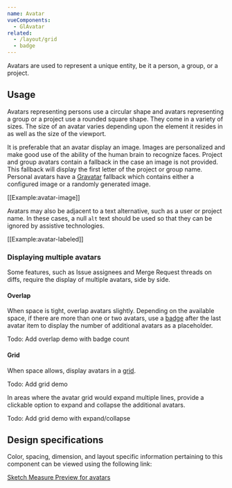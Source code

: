 ```yaml
---
name: Avatar
vueComponents:
  - GlAvatar
related:
  - /layout/grid
  - badge
---
```


Avatars are used to represent a unique entity, be it a person, a group, or a project.

## Usage

Avatars representing persons use a circular shape and avatars representing a group or a project use a rounded square shape. They come in a variety of sizes. The size of an avatar varies depending upon the element it resides in as well as the size of the viewport.

It is preferable that an avatar display an image. Images are personalized and make good use of the ability of the human brain to recognize faces. Project and group avatars contain a fallback in the case an image is not provided. This fallback will display the first letter of the project or group name. Personal avatars have a [Gravatar](https://gravatar.com) fallback which contains either a configured image or a randomly generated image.

[[Example:avatar-image]]

Avatars may also be adjacent to a text alternative, such as a user or project name. In these cases, a null `alt` text should be used so that they can be ignored by assistive technologies.

[[Example:avatar-labeled]]

### Displaying multiple avatars

Some features, such as Issue assignees and Merge Request threads on diffs, require the display of multiple avatars, side by side.

#### Overlap

When space is tight, overlap avatars slightly. Depending on the available space, if there are more than one or two avatars, use a [badge](/components/badge) after the last avatar item to display the number of additional avatars as a placeholder.

Todo: Add overlap demo with badge count

#### Grid

When space allows, display avatars in a [grid](/layout/grid).

Todo: Add grid demo

In areas where the avatar grid would expand multiple lines, provide a clickable option to expand and collapse the additional avatars.

Todo: Add grid demo with expand/collapse

## Design specifications

Color, spacing, dimension, and layout specific information pertaining to this component can be viewed using the following link:

[Sketch Measure Preview for avatars](https://gitlab-org.gitlab.io/gitlab-design/hosted/design-gitlab-specs/avatar-spec-previews/)
